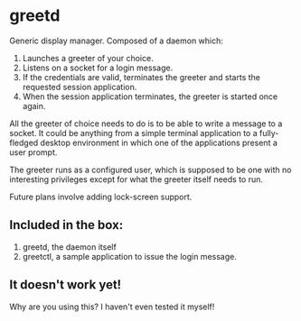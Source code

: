 # greetd

Generic display manager. Composed of a daemon which:

1. Launches a greeter of your choice.
2. Listens on a socket for a login message.
3. If the credentials are valid, terminates the greeter and starts the requested session application.
4. When the session application terminates, the greeter is started once again.

All the greeter of choice needs to do is to be able to write a message to a socket. It could be anything from a simple terminal application to a fully-fledged desktop environment in which one of the applications present a user prompt.

The greeter runs as a configured user, which is supposed to be one with no interesting privileges except for what the greeter itself needs to run.

Future plans involve adding lock-screen support.

## Included in the box:

1. greetd, the daemon itself
2. greetctl, a sample application to issue the login message.

## It doesn't work yet!

Why are you using this? I haven't even tested it myself!